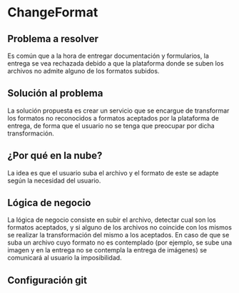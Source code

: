 # ChangeFormat

## Problema a resolver
Es común que a la hora de entregar documentación y formularios, la entrega se vea rechazada debido a que la plataforma donde se suben los archivos no admite alguno de los formatos subidos. 

## Solución al problema
La solución propuesta es crear un servicio que se encargue de transformar los formatos no reconocidos a formatos aceptados por la plataforma de entrega, de forma que el usuario no se tenga que preocupar por dicha transformación.

## ¿Por qué en la nube?
La idea es que el usuario suba el archivo y el formato de este se adapte según la necesidad del usuario.

## Lógica de negocio
La lógica de negocio consiste en subir el archivo, detectar cual son los formatos aceptados, y si alguno de los archivos no coincide con los mismos se realizar la transformación del mismo a los aceptados. En caso de que se suba un archivo cuyo formato no es contemplado (por ejemplo, se sube una imagen y en la entrega no se contempla la entrega de imágenes) se comunicará al usuario la imposibilidad.

## Configuración git
